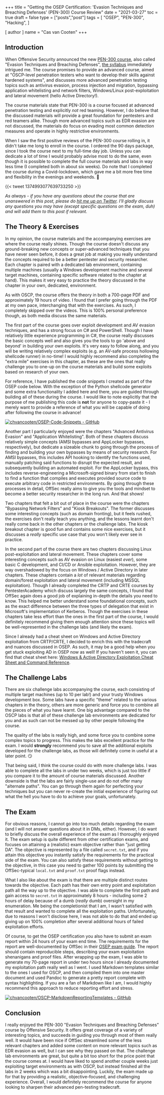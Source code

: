 +++
title = "Getting the OSEP Certification: 'Evasion Techniques and Breaching Defenses' (PEN-300) Course Review"
date = "2021-03-27"
toc = true
draft = false
type = ["posts","post"]
tags = [
    "OSEP",
    "PEN-300",
    "Hacking",
]

[ author ]
  name = "Cas van Cooten"
+++

## Introduction

When Offensive Security announced the new [PEN-300 course](https://www.offensive-security.com/pen300-osep/#course), also called "Evasion Techniques and Breaching Defenses", [the syllabus](https://www.offensive-security.com/documentation/PEN300-Syllabus.pdf) immediately intrigued me. The course promises to provide an advanced course, aimed at "OSCP-level penetration testers who want to develop their skills against hardened systems", and discusses more advanced penetration testing topics such as antivirus evasion, process injection and migration, bypassing application whitelisting and network filters, Windows/Linux post-exploitation and lateral movement (hello Active Directory!).

The course materials state that PEN-300 is a course focused at advanced penetration testing and explicitly *not* red teaming. However, I do believe that the discussed materials will provide a great foundation for pentesters and red teamers alike. Though more advanced topics such as EDR evasion are not discussed, the materials do focus on evading most common detection measures and operate in highly restrictive environments.

When I saw the first positive reviews of the PEN-300 course rolling in, it didn't take me long to enroll in the course. I ordered the 90 days package, since I took the course next to my full-time day job. Unless you can dedicate a lot of time I would probably advise most to do the same, even though it is possible to complete the full course materials and labs in way less time (I completed both in about six weeks). Do note that I completed the course during a Covid-lockdown, which gave me a bit more free time and flexibility in the evenings and weekends. 🙂

{{< tweet 1374993077639733250 >}}

*As always - if you have any questions about the course that are unanswered in this post, please do [hit me up on Twitter](https://twitter.com/chvancooten). I'll gladly discuss any questions you may have (except specific questions on the exam, duh) and will add them to this post if relevant.*

## The Theory & Exercises

In my opinion, the course materials and the accompanying exercises are where the course really shines. Though the course doesn't discuss any ground-breaking new concepts or super-advanced techniques that you have never seen before, it does a great job at making you really understand the concepts required to be a better pentester and security researcher. Each chapter is paired with a dedicated lab environment, containing multiple machines (usually a Windows development machine and several target machines, containing specific software related to the chapter at hand). This makes it very easy to practice the theory discussed in the chapter in your own, dedicated, environment.

As with OSCP, the course offers the theory in both a 700-page PDF and approximately 19 hours of video. I found that I prefer going through the PDF at my own pace, interchanging that with the exercises. As such, I completely skipped over the videos. This is 100% personal preference though, as both media discuss the same materials.

The first part of the course goes over exploit development and AV evasion techniques, and has a strong focus on C# and PowerShell. Though I have relatively little experience programming in C#, the course really discusses the basic concepts well and also gives you the tools to go 'above and beyond' in building your own exploits. It's very easy to follow along, and you will be writing relatively complex exploits (e.g. an AV-safe process hollowing shellcode runner) in no-time! I would highly recommend also completing the "extra mile" exercises in this chapter, as these are the ones that really challenge you to one-up on the course materials and build some exploits based on research of your own.

For reference, I have published the code snippets I created as part of the OSEP code below. With the exception of the Python shellcode generator and some extra functionality I added here and there, you are guided through building all of these during the course. I would like to note explicitly that the purpose of me publishing this code is **not** for anyone to copy-paste it - I merely want to provide a reference of what you will be capable of doing after following the course in advance!

[![chvancooten/OSEP-Code-Snippets - GitHub](https://gh-card.dev/repos/chvancooten/OSEP-Code-Snippets.svg?fullname=)](https://github.com/chvancooten/OSEP-Code-Snippets)

Another part I particularly enjoyed were the chapters "Advanced Antivirus Evasion" and "Application Whitelisting". Both of these chapters discuss relatively simple concepts (AMSI bypasses and AppLocker bypasses, respectively), but dedicate a sizeable chunk to going through the process of finding and building your own bypasses by means of security research. For AMSI bypasses, this includes API hooking to identify the functions used, manually patching said functions to disrupt the expected result, and subsequently building an automated exploit. For the AppLocker bypass, this includes reverse-engineering a Microsoft-signed binary from start to finish to find a function that compiles and executes provided source code to execute arbitrary code in restricted environments. By going through these processes in detail, OffSec really aims to give you the tools and mindset to become a better security researcher in the long run. And that shows!

Two chapters that felt a bit out of place in the course were the chapters "Bypassing Network Filters" and "Kiosk Breakouts". The former discusses some interesting concepts (such as domain fronting), but it feels rushed, the exercises don't really teach you anything, and the lessons learnt don't really come back in the other chapters or the challenge labs. The kiosk breakout chapter is good fun and contains some nice exercises, but it discusses a *really* specific use case that you won't likely ever see in practice.

In the second part of the course there are two chapters discussing Linux post-exploitation and lateral movement. These chapters cover some interesting concepts such as AV evasion on Linux (easiest *ever*), some basic C development, and CI/CD or Ansible exploitation. However, they are way overshadowed by the focus on Windows / Active Directory in later chapters. These chapters contain a *lot* of relevant materials regarding domain/forest exploitation and lateral movement (including MSSQL exploitation). Though I already completed the CRTP and CRTE courses by PentesterAcademy which discuss largely the same concepts, I found that OffSec again does a good job of explaining in-depth the details you need to know. This helped me better understand some foundational concepts, such as the exact difference between the three types of delegation that exist in Microsoft's implementation of Kerberos. Though the exercises in these chapters take less effort than the ones in the first part of the course, I would definitely recommend giving them enough attention since these topics will be well-represented in the challenge labs (and likely the exam).

Since I already had a cheat sheet on Windows and Active Directory exploitation from CRTP/CRTE, I decided to enrich this with the tradecraft and nuances discussed in OSEP. As such, it may be a good help when you get stuck exploiting AD in OSEP now as well! If you haven't seen it, you can find that cheat sheet here: 
[Windows & Active Directory Exploitation Cheat Sheet and Command Reference](https://casvancooten.com/posts/2020/11/windows-active-directory-exploitation-cheat-sheet-and-command-reference/).

## The Challenge Labs

There are six challenge labs accompanying the course, each consisting of multiple target machines (up to 10 per lab!) and your trusty Windows development box. Some labs have a specific "theme" related to the various chapters in the theory, others are more generic and force you to combine all the pieces of what you have learnt. One big advantage compared to the OSCP labs is that all of these challenge lab environments are dedicated for you and as such can not be messed up by other people following the course.

The quality of the labs is really high, and some force you to combine some complex topics to progress. This makes the labs excellent practice for the exam. I would **strongly** recommend you to save all the additional exploits developed for the challenge labs, as those will definitely come in useful at a later point. 😏

That being said, I think the course could do with more challenge labs. I was able to complete all the labs in under two weeks, which is just too little if you compare it to the amount of course materials discussed. Another downside is that the labs are fairly single-use and do not offer many "alternate paths". You can go through them again for perfecting your techniques but you can never re-create the initial experience of figuring out what the hell you have to do to achieve your goals, unfortunately. 

## The Exam

For obvious reasons, I cannot go into too much details regarding the exam (and I will not answer questions about it in DMs, either). However, I do want to briefly discuss the overall experience of the exam as I thoroughly enjoyed it. The exam setup is quite different from other certification exams, and focuses on attaining a (realistic) exam objective rather than "just getting DA". The objective is represented by a file called `secret.txt`, and if you attain this objective you instantly satisfy the requirements for the practical side of the exam. You can also satisfy these requirements without getting to the objective, in this case you need to gather 100 points by submitting the OffSec-typical `local.txt` and `proof.txt` proof flags instead.

What I also like about the exam is that there are multiple distinct routes towards the objective. Each path has their own entry point and exploitation path all the way up to the objective. I was able to complete the first path and gain access to `secret.txt` in approximately 8 hours - including some 2 hours of delay because of a dumb (*really* dumb) oversight in my enumeration. Me being the completionist that I am, I wasn't satisfied with that result and wanted to complete all the exploitation paths. Unfortunately, due to reasons I won't disclose here, I was not able to do that and ended up giving up on 100% completion after several additional hours of failed exploitation efforts. 

Of course, to get the OSEP certification you also have to submit an exam report within 24 hours of your exam end time. The requirements for the report are well-documented by OffSec in their [OSEP exam guide](https://help.offensive-security.com/hc/en-us/articles/360050293792-OSEP-Exam-Guide). The report should contain reproducible steps, describing your exam exploitation shenanigans and proof files. After wrapping up the exam, I was able to generate my 70-page report in under two hours since I already documented my exploitation path really well as I went. I used Markdown templates similar to the ones I used for OSCP, and then compiled them into one master document and used Pandoc to generate a pretty report complete with syntax highlighting. If you are a fan of Markdown like I am, I would highly recommend this approach to reduce reporting effort and stress.

[![chvancooten/OSCP-MarkdownReportingTemplates - GitHub](https://gh-card.dev/repos/chvancooten/OSCP-MarkdownReportingTemplates.svg?fullname=)](https://github.com/chvancooten/OSCP-MarkdownReportingTemplates)

## Conclusion

I really enjoyed the PEN-300 "Evasion Techniques and Breaching Defenses" course by Offensive Security. It offers great coverage of a variety of interesting topics, and succeeds in guiding you through most of them really well. It would have been nice if OffSec streamlined some of the less relevant chapters and added some content on more relevant topics such as EDR evasion as well, but I can see why they passed on that. The challenge lab environments are great, but quite a bit too short for the price point that the course comes at. I would have liked to spend another couple weeks just exploiting target environments as with OSCP, but instead finished all the labs in 2 weeks which was a bit disappointing. Luckily, the exam made up for that by providing a realistic, objective-focused, and challenging experience. Overall, I would definitely recommend the course for anyone looking to sharpen their advanced pen-testing tradecraft.